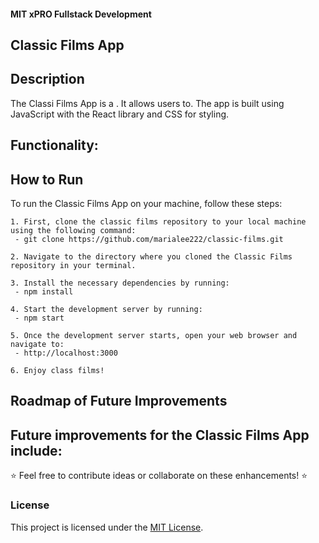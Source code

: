 #### MIT xPRO Fullstack Development
## Classic Films App

## Description 
The Classi Films App is a . 
It allows users to. 
The app is built using JavaScript with the React library and CSS for styling.

Functionality:
 - 

## How to Run
To run the Classic Films App on your machine, follow these steps: 

	1. First, clone the classic films repository to your local machine using the following command:
	 - git clone https://github.com/marialee222/classic-films.git

	2. Navigate to the directory where you cloned the Classic Films repository in your terminal.
 
	3. Install the necessary dependencies by running:
	 - npm install 

	4. Start the development server by running:
	 - npm start

	5. Once the development server starts, open your web browser and navigate to:
   	 - http://localhost:3000
 
	6. Enjoy class films!
	
## Roadmap of Future Improvements
Future improvements for the Classic Films App include:
 - 
 

:star: Feel free to contribute ideas or collaborate on these enhancements! :star:

### License
This project is licensed under the [MIT License](https://opensource.org/licenses/MIT).
